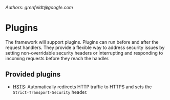 _Authors: grenfeldt@google.com_

# Plugins

The framework will support plugins. Plugins can run before and after the request handlers. They provide a flexible way to address security issues by setting non-overridable security headers or interrupting and responding to incoming requests before they reach the handler.

## Provided plugins

- [HSTS](https://github.com/google/go-safeweb/blob/master/docs/plugins/hsts.md): Automatically redirects HTTP traffic to HTTPS and sets the `Strict-Transport-Security` header.
